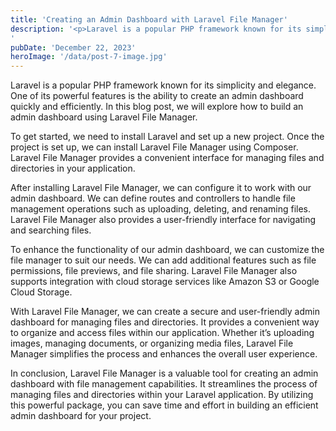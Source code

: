 ```yaml
---
title: 'Creating an Admin Dashboard with Laravel File Manager'
description: '<p>Laravel is a popular PHP framework known for its simplicity and elegance. One of its powerful features is the ability to create an admin dashboard quickly and efficiently. In this blog post, we will explore how to build an admin dashboard using Laravel File Manager. To get started, we need to install Laravel and set [&hellip;]</p>
'
pubDate: 'December 22, 2023'
heroImage: '/data/post-7-image.jpg'
---
```


<p>Laravel is a popular PHP framework known for its simplicity and elegance. One of its powerful features is the ability to create an admin dashboard quickly and efficiently. In this blog post, we will explore how to build an admin dashboard using Laravel File Manager.</p>
<p>To get started, we need to install Laravel and set up a new project. Once the project is set up, we can install Laravel File Manager using Composer. Laravel File Manager provides a convenient interface for managing files and directories in your application.</p>
<p>After installing Laravel File Manager, we can configure it to work with our admin dashboard. We can define routes and controllers to handle file management operations such as uploading, deleting, and renaming files. Laravel File Manager also provides a user-friendly interface for navigating and searching files.</p>
<p>To enhance the functionality of our admin dashboard, we can customize the file manager to suit our needs. We can add additional features such as file permissions, file previews, and file sharing. Laravel File Manager also supports integration with cloud storage services like Amazon S3 or Google Cloud Storage.</p>
<p>With Laravel File Manager, we can create a secure and user-friendly admin dashboard for managing files and directories. It provides a convenient way to organize and access files within our application. Whether it&#8217;s uploading images, managing documents, or organizing media files, Laravel File Manager simplifies the process and enhances the overall user experience.</p>
<p>In conclusion, Laravel File Manager is a valuable tool for creating an admin dashboard with file management capabilities. It streamlines the process of managing files and directories within your Laravel application. By utilizing this powerful package, you can save time and effort in building an efficient admin dashboard for your project.</p>
